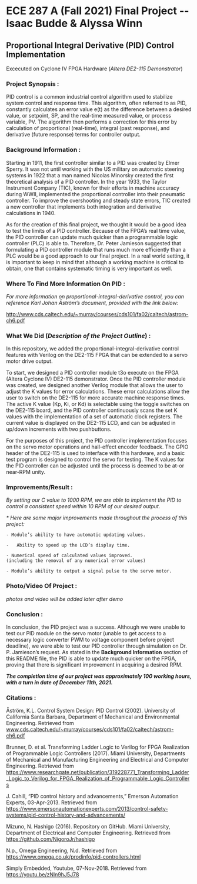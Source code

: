 # ECE 287 A (Fall 2021) Final Project -- Isaac Budde & Alyssa Winn

## **Proportional Integral Derivative (PID) Control Implementation**
Excecuted on Cyclone IV FPGA Hardware (_Altera DE2-115 Demonstrator_)

### **Project Synopsis :**
PID control is a common industrial control algorithm used to stabilize system control and response time. This algorithm, often referred to as PID,
    constantly calculates an error value e(t) as the difference between a desired value, or setpoint, SP, and the real-time measured value, or process variable, PV. The algorithm then performs a correction for this error by calculation of proportional (real-time), integral (past response), and derivative (future response) terms for controller output.

### **Background Information :**
Starting in 1911, the first controller similar to a PID was created by Elmer Sperry. It was not until working with the US military on automatic steering systems in 1922 that a man named Nicolas Minorsky created the first theoretical analysis of a PID controller. In the year 1933, the Taylor Instrument Company (TIC), known for their efforts in machine accuracy during WWII, implemented the proportional controller into their pneumatic controller. To improve the overshooting and steady state errors, TIC created a new controller that implements both integration and derivative calculations in 1940. 

 As for the creation of this final project, we thought it would be a good idea to test the limits of a PID controller. Because of the FPGA’s real time value, the PID controller can update much quicker than a programmable logic controller (PLC) is able to. Therefore, Dr. Peter Jamieson suggested that formulating a PID controller module that runs much more efficiently than a PLC would be a good approach to our final project. In a real world setting, it is important to keep in mind that although a working machine is critical to obtain, one that contains systematic timing is very important as well.

### **Where To Find More Information On PID :**
_For more information on proportional-integral-derivative control, you can reference Karl Johan Åström’s document, provided with the link below:_

 http://www.cds.caltech.edu/~murray/courses/cds101/fa02/caltech/astrom-ch6.pdf

### **What We Did (***Description of the Project Outline***) :**
 In this repository, we added the proportional-integral-derivative control features with Verilog on the DE2-115 FPGA that can be extended to a servo motor drive output.

 To start, we designed a PID controller module t3o execute on the FPGA (Altera Cyclone IV) DE2-115 demonstrator. Once the PID controller module was created, we designed another Verilog module that allows the user to adjust the K values for error calculations. These error calculations allow the user to switch on the DE2-115 for more accurate machine response times. The active K value (Kp, Ki, or Kd) is selectable using the toggle switches on the DE2-115 board, and the PID controller continuously scans the set K values with the implementation of a set of automatic clock registers. The current value is displayed on the DE2-115 LCD, and can be adjusted in up/down increments with two pushbuttons.

 For the purposes of this project, the PID controller implementation focuses on the servo motor operations and hall-effect encoder feedback. The GPIO header of the DE2-115 is used to interface with this hardware, and a basic test program is designed to control the servo for testing. The K values for the PID controller can be adjusted until the process is deemed to be at-or near-RPM unity.

### **Improvements/Result :**
_By setting our C value to 1000 RPM, we are able to implement the PID to control a consistent speed within 10 RPM of our desired output._

_* Here are some major improvements made throughout the process of this project:_

    - Module’s ability to have automatic updating values.

    -   Ability to speed up the LCD’s display time.

    - Numerical speed of calculated values improved.
    (including the removal of any numerical error values)

    - Module’s ability to output a signal pulse to the servo motor. 


### **Photo/Video Of Project :**
_photos and video will be added later after demo_
### **Conclusion :**
In conclusion, the PID project was a success. Although we were unable to test our PID module on the servo motor (unable to get access to a necessary logic converter PWM to voltage component before project deadline), we were able to test our PID controller through simulation on Dr. P. Jamieson’s request. As stated in the **Background Information** section of this README file, the PID is able to update much quicker on the FPGA, proving that there is significant improvement in acquiring a desired RPM.


**_The completion time of our project was approximately 100 working hours, with a turn in date of December 11th, 2021._**

### **Citations :**
Åström, K.L. Control System Design: PID Control (2002). University of California Santa Barbara, Department of Mechanical and Environmental Engineering. Retrieved from www.cds.caltech.edu/~murray/courses/cds101/fa02/caltech/astrom-ch6.pdf

Brunner, D. et al. Transforming Ladder Logic to Verilog for FPGA Realization of
Programmable Logic Controllers (2017). Miami University, Departments of Mechanical and Manufacturing Engineering and Electrical and Computer Engineering. Retrieved from https://www.researchgate.net/publication/319228771_Transforming_Ladder_Logic_to_Verilog_for_FPGA_Realization_of_Programmable_Logic_Controllers

J. Cahill, “PID control history and advancements,” Emerson Automation Experts,      03-Apr-2013. Retrieved from https://www.emersonautomationexperts.com/2013/control-safety-systems/pid-control-history-and-advancements/

Mizuno, N. Hashigo (2016). Repository on GitHub. Miami University, Department of Electrical and Computer Engineering. Retrieved from https://github.com/NigoroJr/hashigo

N.p., Omega Engineering, N.d. Retrieved from https://www.omega.co.uk/prodinfo/pid-controllers.html


Simply Embedded, Youtube, 07-Nov-2018. Retrieved from
https://youtu.be/zNln9hJ5J78


